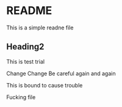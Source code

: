 # README
This is a simple readne file
## Heading2

This is test trial


Change Change Be careful again and again

This is bound to cause trouble

Fucking file